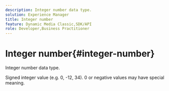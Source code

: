 ```yaml
---
description: Integer number data type.
solution: Experience Manager
title: Integer number
feature: Dynamic Media Classic,SDK/API
role: Developer,Business Practitioner
---
```


# Integer number{#integer-number}

Integer number data type.

Signed integer value (e.g. 0, -12, 34). 0 or negative values may have special meaning. 
